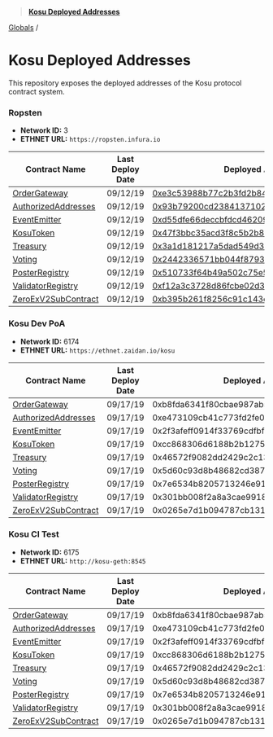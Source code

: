> **[Kosu Deployed Addresses](README.md)**

[Globals](globals.md) /

# Kosu Deployed Addresses

This repository exposes the deployed addresses of the Kosu protocol contract system.

### Ropsten

-   **Network ID:** 3
-   **ETHNET URL:** `https://ropsten.infura.io`

| Contract Name                                                                                    | Last Deploy Date | Deployed Address                                                                                                              |
| ------------------------------------------------------------------------------------------------ | ---------------- | ----------------------------------------------------------------------------------------------------------------------------- |
| [OrderGateway](../kosu-system-contracts/contracts/external/OrderGateway.sol)                     | 09/12/19         | [0xe3c53988b77c2b3fd2b847719743bdb6e1e66843](https://ropsten.etherscan.io/address/0xe3c53988b77c2b3fd2b847719743bdb6e1e66843) |
| [AuthorizedAddresses](../kosu-system-contracts/contracts/access_control/AuthorizedAddresses.sol) | 09/12/19         | [0x93b79200cd23841371024427c39c5e4cd19957c9](https://ropsten.etherscan.io/address/0x93b79200cd23841371024427c39c5e4cd19957c9) |
| [EventEmitter](../kosu-system-contracts/contracts/event/EventEmitter.sol)                        | 09/12/19         | [0xd55dfe66deccbfdcd462098c6bda59666fd9dafe](https://ropsten.etherscan.io/address/0xd55dfe66deccbfdcd462098c6bda59666fd9dafe) |
| [KosuToken](../kosu-system-contracts/contracts/lib/KosuToken.sol)                                | 09/12/19         | [0x47f3bbc35acd3f8c5b2b8948c39f23f3c6e21f5a](https://ropsten.etherscan.io/address/0x47f3bbc35acd3f8c5b2b8948c39f23f3c6e21f5a) |
| [Treasury](../kosu-system-contracts/contracts/treasury/Treasury.sol)                             | 09/12/19         | [0x3a1d181217a5dad549d398a1c17490daecdda3b4](https://ropsten.etherscan.io/address/0x3a1d181217a5dad549d398a1c17490daecdda3b4) |
| [Voting](../kosu-system-contracts/contracts/voting/Voting.sol)                                   | 09/12/19         | [0x2442336571bb044f8793fcdff0d46f65d278e376](https://ropsten.etherscan.io/address/0x2442336571bb044f8793fcdff0d46f65d278e376) |
| [PosterRegistry](../kosu-system-contracts/contracts/poster/PosterRegistry.sol)                   | 09/12/19         | [0x510733f64b49a502c75e57c9f63bd8c9f49b542c](https://ropsten.etherscan.io/address/0x510733f64b49a502c75e57c9f63bd8c9f49b542c) |
| [ValidatorRegistry](../kosu-system-contracts/contracts/validator/ValidatorRegistry.sol)          | 09/12/19         | [0xf12a3c3728d86fcbe02d34a5dbf4bb3c7dd90351](https://ropsten.etherscan.io/address/0xf12a3c3728d86fcbe02d34a5dbf4bb3c7dd90351) |
| [ZeroExV2SubContract](../kosu-system-contracts/contracts/sub-contracts/ZeroExV2SubContract.sol)  | 09/12/19         | [0xb395b261f8256c91c143ef3f74c014def1de1f39](https://ropsten.etherscan.io/address/0xb395b261f8256c91c143ef3f74c014def1de1f39) |

### Kosu Dev PoA

-   **Network ID:** 6174
-   **ETHNET URL:** `https://ethnet.zaidan.io/kosu`

| Contract Name                                                                                    | Last Deploy Date | Deployed Address                           |
| ------------------------------------------------------------------------------------------------ | ---------------- | ------------------------------------------ |
| [OrderGateway](../kosu-system-contracts/contracts/external/OrderGateway.sol)                     | 09/17/19         | 0xb8fda6341f80cbae987ab5cd00dce502097e3152 |
| [AuthorizedAddresses](../kosu-system-contracts/contracts/access_control/AuthorizedAddresses.sol) | 09/17/19         | 0xe473109cb41c773fd2fe01e83c6e51356f9585d6 |
| [EventEmitter](../kosu-system-contracts/contracts/event/EventEmitter.sol)                        | 09/17/19         | 0x2f3afeff0914f33769cdfbf3fcf870c33b26c311 |
| [KosuToken](../kosu-system-contracts/contracts/lib/KosuToken.sol)                                | 09/17/19         | 0xcc868306d6188b2b12757a7c3926042b4d3c4e29 |
| [Treasury](../kosu-system-contracts/contracts/treasury/Treasury.sol)                             | 09/17/19         | 0x46572f9082dd2429c2c138fa9483a67d4f29d423 |
| [Voting](../kosu-system-contracts/contracts/voting/Voting.sol)                                   | 09/17/19         | 0x5d60c93d8b48682cd387c8be7e9461b67ecfbea1 |
| [PosterRegistry](../kosu-system-contracts/contracts/poster/PosterRegistry.sol)                   | 09/17/19         | 0x7e6534b8205713246e91a14b462d2dbcac3ede17 |
| [ValidatorRegistry](../kosu-system-contracts/contracts/validator/ValidatorRegistry.sol)          | 09/17/19         | 0x301bb008f2a8a3cae9918743fe43428551392773 |
| [ZeroExV2SubContract](../kosu-system-contracts/contracts/sub-contracts/ZeroExV2SubContract.sol)  | 09/17/19         | 0x0265e7d1b094787cb13174e18a1cefc41279a6c9 |

### Kosu CI Test

-   **Network ID:** 6175
-   **ETHNET URL:** `http://kosu-geth:8545`

| Contract Name                                                                                    | Last Deploy Date | Deployed Address                           |
| ------------------------------------------------------------------------------------------------ | ---------------- | ------------------------------------------ |
| [OrderGateway](../kosu-system-contracts/contracts/external/OrderGateway.sol)                     | 09/17/19         | 0xb8fda6341f80cbae987ab5cd00dce502097e3152 |
| [AuthorizedAddresses](../kosu-system-contracts/contracts/access_control/AuthorizedAddresses.sol) | 09/17/19         | 0xe473109cb41c773fd2fe01e83c6e51356f9585d6 |
| [EventEmitter](../kosu-system-contracts/contracts/event/EventEmitter.sol)                        | 09/17/19         | 0x2f3afeff0914f33769cdfbf3fcf870c33b26c311 |
| [KosuToken](../kosu-system-contracts/contracts/lib/KosuToken.sol)                                | 09/17/19         | 0xcc868306d6188b2b12757a7c3926042b4d3c4e29 |
| [Treasury](../kosu-system-contracts/contracts/treasury/Treasury.sol)                             | 09/17/19         | 0x46572f9082dd2429c2c138fa9483a67d4f29d423 |
| [Voting](../kosu-system-contracts/contracts/voting/Voting.sol)                                   | 09/17/19         | 0x5d60c93d8b48682cd387c8be7e9461b67ecfbea1 |
| [PosterRegistry](../kosu-system-contracts/contracts/poster/PosterRegistry.sol)                   | 09/17/19         | 0x7e6534b8205713246e91a14b462d2dbcac3ede17 |
| [ValidatorRegistry](../kosu-system-contracts/contracts/validator/ValidatorRegistry.sol)          | 09/17/19         | 0x301bb008f2a8a3cae9918743fe43428551392773 |
| [ZeroExV2SubContract](../kosu-system-contracts/contracts/sub-contracts/ZeroExV2SubContract.sol)  | 09/17/19         | 0x0265e7d1b094787cb13174e18a1cefc41279a6c9 |